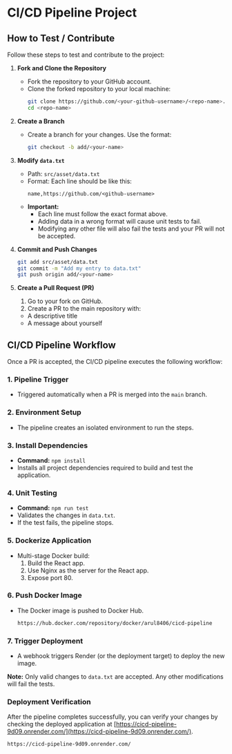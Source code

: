 
# CI/CD Pipeline Project 

## How to Test / Contribute

Follow these steps to test and contribute to the project:

1. **Fork and Clone the Repository**  
   - Fork the repository to your GitHub account.  
   - Clone the forked repository to your local machine:
     ```bash
     git clone https://github.com/<your-github-username>/<repo-name>.git
     cd <repo-name>
     ```

2. **Create a Branch**  
   - Create a branch for your changes. Use the format:
     ```bash
     git checkout -b add/<your-name>
     ```

3. **Modify `data.txt`**  
   - Path: `src/asset/data.txt`  
   - Format: Each line should be like this:
     ```
     name,https://github.com/<github-username>
     ```
   - **Important:**  
     - Each line must follow the exact format above.  
     - Adding data in a wrong format will cause unit tests to fail.  
     - Modifying any other file will also fail the tests and your PR will not be accepted.

4. **Commit and Push Changes**  
   ```bash
   git add src/asset/data.txt
   git commit -m "Add my entry to data.txt"
   git push origin add/<your-name>
    ```
5. **Create a Pull Request (PR)**
   1. Go to your fork on GitHub.
   2. Create a PR to the main repository with:  
   - A descriptive title  
   - A message about yourself


## CI/CD Pipeline Workflow

Once a PR is accepted, the CI/CD pipeline executes the following workflow:

### 1. Pipeline Trigger
- Triggered automatically when a PR is merged into the `main` branch.

### 2. Environment Setup
- The pipeline creates an isolated environment to run the steps.

### 3. Install Dependencies
- **Command:** `npm install`  
- Installs all project dependencies required to build and test the application.

### 4. Unit Testing
- **Command:** `npm run test`  
- Validates the changes in `data.txt`.  
- If the test fails, the pipeline stops.

### 5. Dockerize Application
- Multi-stage Docker build:  
  1. Build the React app.  
  2. Use Nginx as the server for the React app.  
  3. Expose port 80.


### 6. Push Docker Image
- The Docker image is pushed to Docker Hub.
  ```bash
  https://hub.docker.com/repository/docker/arul8406/cicd-pipeline
  ```

### 7. Trigger Deployment
- A webhook triggers Render (or the deployment target) to deploy the new image.

**Note:** Only valid changes to `data.txt` are accepted. Any other modifications will fail the tests.

### Deployment Verification

After the pipeline completes successfully, you can verify your changes by checking the deployed application at [https://cicd-pipeline-9d09.onrender.com/](https://cicd-pipeline-9d09.onrender.com/).

```
https://cicd-pipeline-9d09.onrender.com/
```

